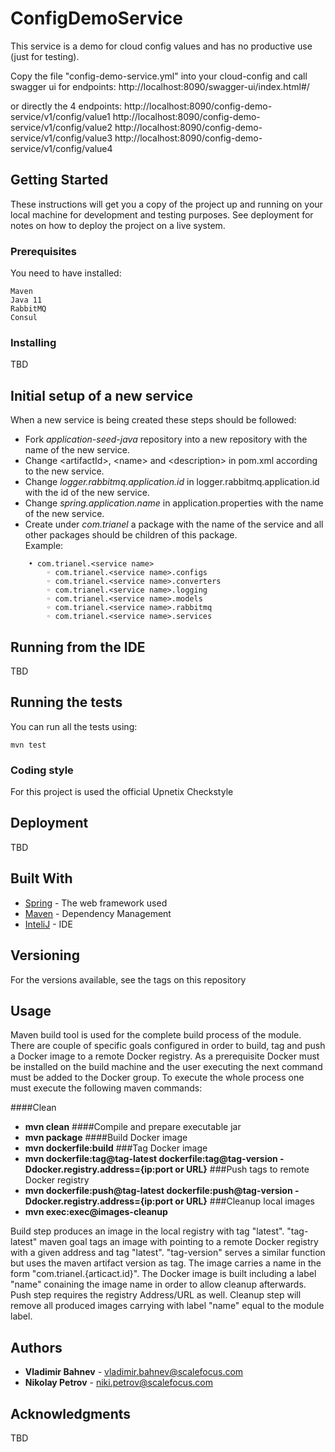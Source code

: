 # ConfigDemoService

This service is a demo for cloud config values and has no productive use (just for testing).

Copy the file "config-demo-service.yml" into your cloud-config and call swagger ui for endpoints:
http://localhost:8090/swagger-ui/index.html#/

or directly the 4 endpoints:
http://localhost:8090/config-demo-service/v1/config/value1
http://localhost:8090/config-demo-service/v1/config/value2
http://localhost:8090/config-demo-service/v1/config/value3
http://localhost:8090/config-demo-service/v1/config/value4

## Getting Started

These instructions will get you a copy of the project up and running on your local machine for development and testing purposes.
 See deployment for notes on how to deploy the project on a live system.

### Prerequisites

You need to have installed:

```
Maven
Java 11
RabbitMQ
Consul
```

### Installing

TBD

## Initial setup of a new service

When a new service is being created these steps should be followed:

* Fork *application-seed-java* repository into a new repository with the name of the new service.
* Change \<artifactId>, \<name> and \<description> in pom.xml according to the new service.
* Change *logger.rabbitmq.application.id* in logger.rabbitmq.application.id with the id of the new service.
* Change *spring.application.name* in application.properties with the name of the new service.
* Create under *com.trianel* a package with the name of the service and all other packages should be children of this package.<br/>Example:
 
```
    • com.trianel.<service name>
        ◦ com.trianel.<service name>.configs
        ◦ com.trianel.<service name>.converters
        ◦ com.trianel.<service name>.logging
        ◦ com.trianel.<service name>.models
        ◦ com.trianel.<service name>.rabbitmq
        ◦ com.trianel.<service name>.services
```

## Running from the IDE

TBD

## Running the tests

You can run all the tests using:

```
mvn test
```
### Coding style 

For this project is used the official Upnetix Checkstyle

## Deployment

TBD

## Built With

* [Spring](https://spring.io/docs) - The web framework used
* [Maven](https://maven.apache.org/) - Dependency Management
* [InteliJ](https://www.jetbrains.com/idea/documentation/) - IDE


## Versioning

For the versions available, see the tags on this repository 

## Usage

Maven build tool is used for the complete build process of the module. There are couple of specific goals configured
in order to build, tag and push a Docker image to a remote Docker registry. As a prerequisite Docker must be installed
on the build machine and the user executing the next command must be added to the Docker group.
To execute the whole process one must execute the following maven commands:

####Clean
*    __mvn clean__
####Compile and prepare executable jar
*    __mvn package__
####Build Docker image
*    __mvn dockerfile:build__
###Tag Docker image
*    __mvn dockerfile:tag@tag-latest dockerfile:tag@tag-version -Ddocker.registry.address={ip:port or URL}__
###Push tags to remote Docker registry
*    __mvn dockerfile:push@tag-latest dockerfile:push@tag-version -Ddocker.registry.address={ip:port or URL}__
###Cleanup local images
*    __mvn exec:exec@images-cleanup__

Build step produces an image in the local registry with tag "latest". "tag-latest" maven goal tags an image with pointing
to a remote Docker registry with a given address and tag "latest". "tag-version" serves a similar function but uses the maven
artifact version as tag. The image carries a name in the form "com.trianel.{articact.id}". The Docker image is built including
a label "name" conaining the image name in order to allow cleanup afterwards. Push step requires the registry Address/URL as well.
Cleanup step will remove all produced images carrying with label "name" equal to the module label.

## Authors

* **Vladimir Bahnev** - [vladimir.bahnev@scalefocus.com](mailto:vladimir.bahnev@scalefocus.com)
* **Nikolay Petrov** - [niki.petrov@scalefocus.com](mailto:niki.petrov@scalefocus.com)

## Acknowledgments

TBD